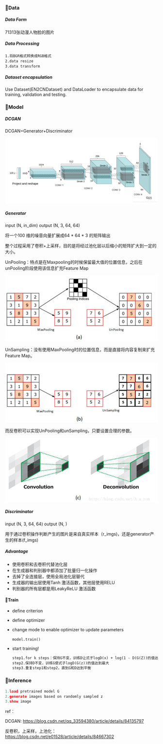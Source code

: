 ### 📕Data

##### Data Form

71313张动漫人物脸的图片

##### Data Processing

```txt
1.将BGR格式转换成RGB格式
2.data resize
3.data transform
```

##### Dataset encapsulation

Use Dataset(EN2CNDataset) and DataLoader to encapsulate data for training, validation and testing.

### 🔮Model

##### DCGAN

DCGAN=Generator+Discriminator

![Alt text](https://github.com/Jeansix/NTU_HYLee_ML20/blob/master/12.GAN/images/model.png)

##### Generator

input (N, in_dim)
output (N, 3, 64, 64)

 将一个100 维的噪音向量扩展成64 * 64 * 3 的矩阵输出

整个过程采用了卷积+上采样，目的是将经过池化层以后缩小的矩阵扩大到一定的大小。

UnPooling：特点是在Maxpooling的时候保留最大值的位置信息，之后在unPooling阶段使用该信息扩充Feature Map

![Alt text](https://github.com/Jeansix/NTU_HYLee_ML20/blob/master/12.GAN/images/unpooling.jpg)

UnSampling：没有使用MaxPooling时的位置信息，而是直接将内容复制来扩充Feature Map。

![Alt text](https://github.com/Jeansix/NTU_HYLee_ML20/blob/master/12.GAN/images/unsampling.jpg)

而反卷积可以实现UnPooling和unSampling，只要设置合理的参数。

![Alt text](https://github.com/Jeansix/NTU_HYLee_ML20/blob/master/12.GAN/images/deconvolution.JPG)

##### Discriminator

input (N, 3, 64, 64)
output (N, )

用于通过卷积操作判断产生的图片是来自真实样本（r_imgs)，还是generator产生的样本(f_imgs)

##### Advantage

- 使用卷积和去卷积代替池化层
- 在生成器和判别器中都添加了批量归一化操作
- 去掉了全连接层，使用全局池化层替代
- 生成器的输出层使用Tanh 激活函数，其他层使用RELU
- 判别器的所有层都是用LeakyReLU 激活函数



#### 🚆Train

- define criterion

- define optimizer

- change mode to enable optimizer to update parameters

  `model.train()`

- start training!

  ```txt
  step1.for k steps：保持G不变，训练D让式子logD(x) + log(1 - D(G(Z))的值达到最大
  step2.保持D不变，训练G使式子logD(G(z))的值达到最大 
  step3.重复step1和step2，直到G和D达到平衡
  ```
  
  

### 🔨Inference

```python
1.load pretrained model G
2.generate images based on randomly sampled z
3.show image
```

ref：

DCGAN: https://blog.csdn.net/qq_33594380/article/details/84135797

反卷积，上采样，上池化：https://blog.csdn.net/e01528/article/details/84667302

